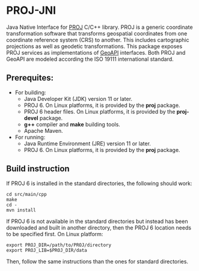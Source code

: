 # PROJ-JNI
Java Native Interface for [PROJ](https://proj.org/) C/C++ library.
PROJ is a generic coordinate transformation software that transforms
geospatial coordinates from one coordinate reference system (CRS) to another.
This includes cartographic projections as well as geodetic transformations.
This package exposes PROJ services as implementations of [GeoAPI](http://www.geoapi.org/) interfaces.
Both PROJ and GeoAPI are modeled according the ISO 19111 international standard.

## Prerequites:

  * For building:
    - Java Developer Kit (JDK) version 11 or later.
    - PROJ 6. On Linux platforms, it is provided by the **proj** package.
    - PROJ 6 header files. On Linux platforms, it is provided by the **proj-devel** package.
    - **g++** compiler and **make** building tools.
    - Apache Maven.
  * For running:
    - Java Runtime Environment (JRE) version 11 or later.
    - PROJ 6. On Linux platforms, it is provided by the **proj** package.


## Build instruction
If PROJ 6 is installed in the standard directories, the following should work:

```
cd src/main/cpp
make
cd -
mvn install
```

If PROJ 6 is not available in the standard directories but instead has been downloaded
and built in another directory, then the PROJ 6 location needs to be specified first.
On Linux platform:

```
export PROJ_DIR=/path/to/PROJ/directory
export PROJ_LIB=$PROJ_DIR/data
```

Then, follow the same instructions than the ones for standard directories.
